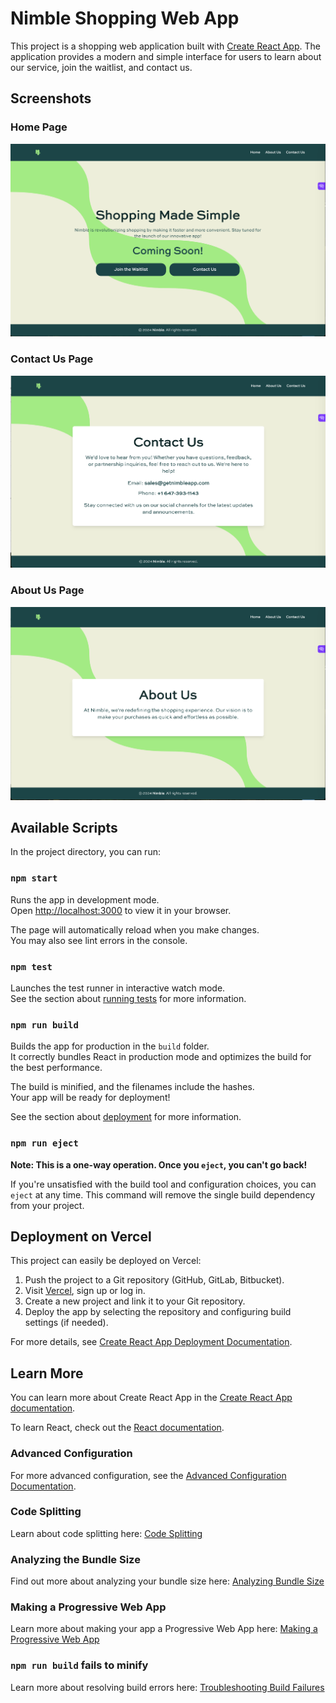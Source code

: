 # Nimble Shopping Web App

This project is a shopping web application built with [Create React App](https://github.com/facebook/create-react-app). The application provides a modern and simple interface for users to learn about our service, join the waitlist, and contact us.

## Screenshots

### Home Page
![Home Page](src/screenshots/home.png)

### Contact Us Page
![Contact Page](src/screenshots/contact.png)

### About Us Page
![About Us Page](src/screenshots/about_us.png)

## Available Scripts

In the project directory, you can run:

### `npm start`

Runs the app in development mode.\
Open [http://localhost:3000](http://localhost:3000) to view it in your browser.

The page will automatically reload when you make changes.\
You may also see lint errors in the console.

### `npm test`

Launches the test runner in interactive watch mode.\
See the section about [running tests](https://facebook.github.io/create-react-app/docs/running-tests) for more information.

### `npm run build`

Builds the app for production in the `build` folder.\
It correctly bundles React in production mode and optimizes the build for the best performance.

The build is minified, and the filenames include the hashes.\
Your app will be ready for deployment!

See the section about [deployment](https://facebook.github.io/create-react-app/docs/deployment) for more information.

### `npm run eject`

**Note: This is a one-way operation. Once you `eject`, you can't go back!**

If you're unsatisfied with the build tool and configuration choices, you can `eject` at any time. This command will remove the single build dependency from your project.

## Deployment on Vercel

This project can easily be deployed on Vercel:

1. Push the project to a Git repository (GitHub, GitLab, Bitbucket).
2. Visit [Vercel](https://vercel.com), sign up or log in.
3. Create a new project and link it to your Git repository.
4. Deploy the app by selecting the repository and configuring build settings (if needed).

For more details, see [Create React App Deployment Documentation](https://facebook.github.io/create-react-app/docs/deployment).

## Learn More

You can learn more about Create React App in the [Create React App documentation](https://facebook.github.io/create-react-app/docs/getting-started).

To learn React, check out the [React documentation](https://reactjs.org/).

### Advanced Configuration

For more advanced configuration, see the [Advanced Configuration Documentation](https://facebook.github.io/create-react-app/docs/advanced-configuration).

### Code Splitting

Learn about code splitting here: [Code Splitting](https://facebook.github.io/create-react-app/docs/code-splitting)

### Analyzing the Bundle Size

Find out more about analyzing your bundle size here: [Analyzing Bundle Size](https://facebook.github.io/create-react-app/docs/analyzing-the-bundle-size)

### Making a Progressive Web App

Learn more about making your app a Progressive Web App here: [Making a Progressive Web App](https://facebook.github.io/create-react-app/docs/making-a-progressive-web-app)

### `npm run build` fails to minify

Learn more about resolving build errors here: [Troubleshooting Build Failures](https://facebook.github.io/create-react-app/docs/troubleshooting#npm-run-build-fails-to-minify)
